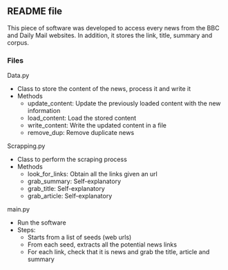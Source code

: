 ## README file

This piece of software was developed to access every news from the BBC and Daily Mail websites. In addition, it stores the link, title, summary and corpus.

### Files
Data.py
  - Class to store the content of the news, process it and write it
  - Methods
    - update_content: Update the previously loaded content with the new information
    - load_content: Load the stored content
    - write_content: Write the updated content in a file
    - remove_dup: Remove duplicate news
  
Scrapping.py
  - Class to perform the scraping process
  - Methods
    - look_for_links: Obtain all the links given an url
    - grab_summary: Self-explanatory
    - grab_title: Self-explanatory
    - grab_article: Self-explanatory
    
main.py
  - Run the software
  - Steps:
    - Starts from a list of seeds (web urls)
    - From each seed, extracts all the potential news links
    - For each link, check that it is news and grab the title, article and summary
